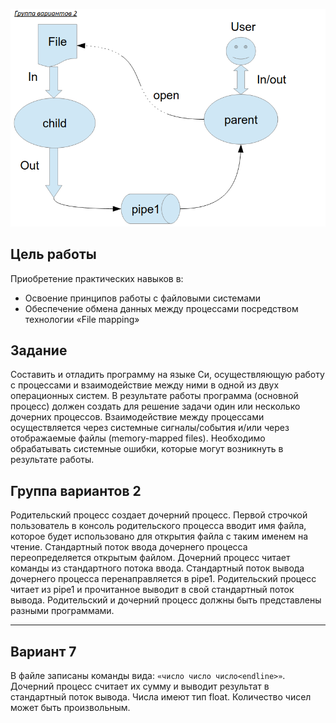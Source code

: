 ![Alt text](file_chema.png "Optional title")

## Цель работы
Приобретение практических навыков в:
+ Освоение принципов работы с файловыми системами
+ Обеспечение обмена данных между процессами посредством технологии «File mapping»

## Задание
Составить и отладить программу на языке Си, осуществляющую работу с процессами и взаимодействие между ними в одной из двух операционных систем. В результате работы программа (основной процесс) должен создать для решение задачи один или несколько дочерних процессов. Взаимодействие между процессами осуществляется через системные сигналы/события и/или через отображаемые файлы (memory-mapped files).
Необходимо обрабатывать системные ошибки, которые могут возникнуть в результате работы.

## Группа вариантов 2
Родительский процесс создает дочерний процесс. Первой строчкой пользователь в консоль
родительского процесса вводит имя файла, которое будет использовано для открытия файла с
таким именем на чтение. Стандартный поток ввода дочернего процесса переопределяется
открытым файлом. Дочерний процесс читает команды из стандартного потока ввода.
Стандартный поток вывода дочернего процесса перенаправляется в pipe1. Родительский процесс
читает из pipe1 и прочитанное выводит в свой стандартный поток вывода. Родительский и
дочерний процесс должны быть представлены разными программами.

---
## Вариант 7
В файле записаны команды вида: ``` «число число число<endline>» ```. Дочерний процесс считает их сумму и выводит результат в стандартный поток вывода. Числа имеют тип float.
Количество чисел может быть произвольным.